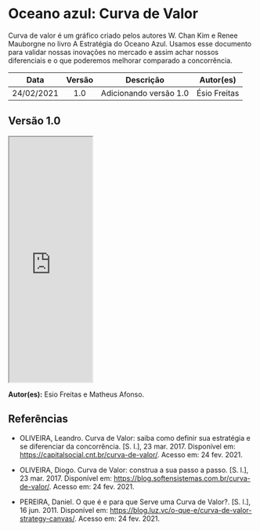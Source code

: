 # Oceano azul: Curva de Valor

Curva de valor é um gráfico criado pelos autores W. Chan Kim e Renee Mauborgne no livro A Estratégia do Oceano Azul. Usamos esse documento para validar nossas inovações no mercado e assim achar nossos diferenciais e o que poderemos melhorar comparado a concorrência.

|    Data    | Versão |       Descrição        |  Autor(es)   |
| :--------: | :----: | :--------------------: | :----------: |
| 24/02/2021 |  1.0   | Adicionando versão 1.0 | Ésio Freitas |

## Versão 1.0

<iframe src="https://docs.google.com/spreadsheets/d/e/2PACX-1vSrH-wyYGcNMqC0AqqJEbrWyp3lOKedC6wFqK1U3OwvHQ3EgQnO4RS7Jgd6lzrEmw/pubhtml?widget=true&amp;headers=false" width="170px" height="500px"></iframe>

**Autor(es):** Esio Freitas e Matheus Afonso.

## Referências

- OLIVEIRA, Leandro. Curva de Valor: saiba como definir sua estratégia e se diferenciar da concorrência. [S. l.], 23 mar. 2017. Disponível em: https://capitalsocial.cnt.br/curva-de-valor/. Acesso em: 24 fev. 2021.

- OLIVEIRA, Diogo. Curva de Valor: construa a sua passo a passo. [S. l.], 23 mar. 2017. Disponível em: https://blog.softensistemas.com.br/curva-de-valor/. Acesso em: 24 fev. 2021.

- PEREIRA, Daniel. O que é e para que Serve uma Curva de Valor?. [S. l.], 16 jun. 2011. Disponível em: https://blog.luz.vc/o-que-e/curva-de-valor-strategy-canvas/. Acesso em: 24 fev. 2021.
